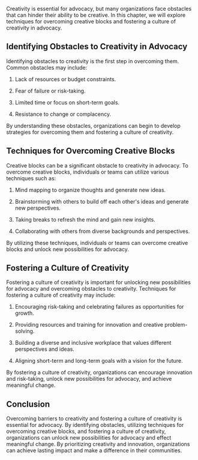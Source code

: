 
Creativity is essential for advocacy, but many organizations face obstacles that can hinder their ability to be creative. In this chapter, we will explore techniques for overcoming creative blocks and fostering a culture of creativity in advocacy.

Identifying Obstacles to Creativity in Advocacy
-----------------------------------------------

Identifying obstacles to creativity is the first step in overcoming them. Common obstacles may include:

1. Lack of resources or budget constraints.

2. Fear of failure or risk-taking.

3. Limited time or focus on short-term goals.

4. Resistance to change or complacency.

By understanding these obstacles, organizations can begin to develop strategies for overcoming them and fostering a culture of creativity.

Techniques for Overcoming Creative Blocks
-----------------------------------------

Creative blocks can be a significant obstacle to creativity in advocacy. To overcome creative blocks, individuals or teams can utilize various techniques such as:

1. Mind mapping to organize thoughts and generate new ideas.

2. Brainstorming with others to build off each other's ideas and generate new perspectives.

3. Taking breaks to refresh the mind and gain new insights.

4. Collaborating with others from diverse backgrounds and perspectives.

By utilizing these techniques, individuals or teams can overcome creative blocks and unlock new possibilities for advocacy.

Fostering a Culture of Creativity
---------------------------------

Fostering a culture of creativity is important for unlocking new possibilities for advocacy and overcoming obstacles to creativity. Techniques for fostering a culture of creativity may include:

1. Encouraging risk-taking and celebrating failures as opportunities for growth.

2. Providing resources and training for innovation and creative problem-solving.

3. Building a diverse and inclusive workplace that values different perspectives and ideas.

4. Aligning short-term and long-term goals with a vision for the future.

By fostering a culture of creativity, organizations can encourage innovation and risk-taking, unlock new possibilities for advocacy, and achieve meaningful change.

Conclusion
----------

Overcoming barriers to creativity and fostering a culture of creativity is essential for advocacy. By identifying obstacles, utilizing techniques for overcoming creative blocks, and fostering a culture of creativity, organizations can unlock new possibilities for advocacy and effect meaningful change. By prioritizing creativity and innovation, organizations can achieve lasting impact and make a difference in their communities.
